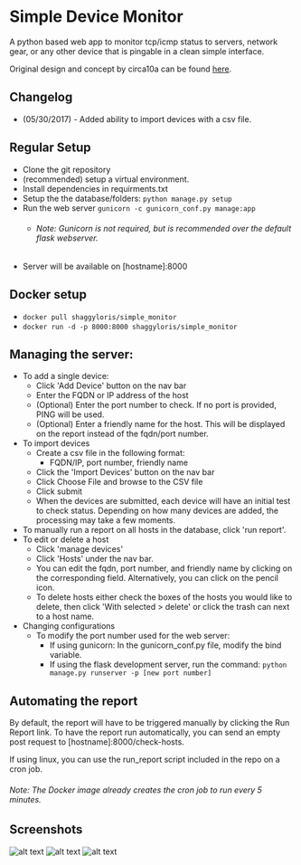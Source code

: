 Simple Device Monitor
===

A python based web app to monitor tcp/icmp status to servers, network gear, or any other device that is pingable in a clean simple interface. 

Original design and concept by circa10a can be found [here](https://github.com/circa10a/Device-Monitor-Dashboard).

## Changelog
- (05/30/2017) - Added ability to import devices with a csv file.

## Regular Setup
- Clone the git repository
- (recommended) setup a virtual environment.
- Install dependencies in requirments.txt
- Setup the the database/folders: `python manage.py setup`
- Run the web server `gunicorn -c gunicorn_conf.py manage:app`
  - ###### Note: Gunicorn is not required, but is recommended over the default flask webserver. 
- Server will be available on [hostname]:8000

## Docker setup
- `docker pull shaggyloris/simple_monitor`
- `docker run -d -p 8000:8000 shaggyloris/simple_monitor`

## Managing the server:
- To add a single device:
  - Click 'Add Device' button on the nav bar
  - Enter the FQDN or IP address of the host
  - (Optional) Enter the port number to check. If no port is provided, PING will be used.
  - (Optional) Enter a friendly name for the host. This will be displayed on the report instead of the fqdn/port number.
- To import devices
  - Create a csv file in the following format:
    - FQDN/IP, port number, friendly name
  - Click the 'Import Devices' button on the nav bar
  - Click Choose File and browse to the CSV file
  - Click submit
  - When the devices are submitted, each device will have an initial test to check status. Depending on how many devices are added, the processing may take a few moments.
- To manually run a report on all hosts in the database, click 'run report'.
- To edit or delete a host
  - Click 'manage devices'
  - Click 'Hosts' under the nav bar.
  - You can edit the fqdn, port number, and friendly name by clicking on the corresponding field. Alternatively, you can click on the pencil icon.
  - To delete hosts either check the boxes of the hosts you would like to delete, then click 'With selected > delete' or click the trash can next to a host name.
- Changing configurations
  - To modify the port number used for the web server:
    - If using gunicorn: In the gunicorn_conf.py file, modify the bind variable.
    - If using the flask development server, run the command: `python manage.py runserver -p [new port number]`
    
## Automating the report


By default, the report will have to be triggered manually by clicking the Run Report link. To have the report run automatically, you can send an empty post request to [hostname]:8000/check-hosts. 

If using linux, you can use the run_report script included in the repo on a cron job. 

###### Note: The Docker image already creates the cron job to run every 5 minutes. 


## Screenshots
![alt text](http://i.imgur.com/gbmsw9T.jpg)
![alt text](http://i.imgur.com/8u6i8cw.jpg)
![alt text](http://i.imgur.com/kwXUOzz.jpg)